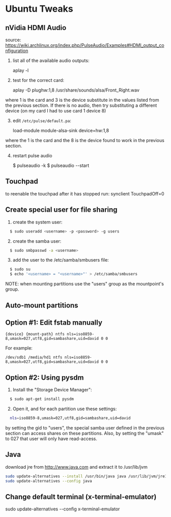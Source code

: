 Ubuntu Tweaks
==============

## nVidia HDMI Audio

source: https://wiki.archlinux.org/index.php/PulseAudio/Examples#HDMI_output_configuration

1) list all of the available audio outputs:

    aplay -l

2) test for the correct card:

    aplay -D plughw:1,8 /usr/share/sounds/alsa/Front_Right.wav

  where 1 is the card and 3 is the device substitute in the values listed from
  the previous section. If there is no audio, then try substituting a different
  device (on my card I had to use card 1 device 8)

3) edit `/etc/pulse/default.pa`:

    load-module module-alsa-sink device=hw:1,8

  where the 1 is the card and the 8 is the device found to work in the previous
  section.

4) restart pulse audio

    $ pulseaudio -k
    $ pulseaudio --start

Touchpad
---------

to reenable the touchpad after it has stopped run:
  synclient TouchpadOff=0

Create special user for file sharing
-------------------------------------

1. create the system user: 

```bash
  $ sudo useradd <username> -p <password> -g users
```

2. create the samba user:

```bash
  $ sudo smbpasswd -a <username>
```

3. add the user to the /etc/samba/smbusers file:

```bash  
  $ sudo su
  $ echo '<username> = "<username>"' > /etc/samba/smbusers
```

NOTE: when mounting partitions use the "users" group as the mountpoint's group.

Auto-mount partitions
-----------------------

## Option #1: Edit fstab manually

```
{device} {mount-path} ntfs nls=iso8859-8,umask=027,utf8,gid=sambashare,uid=david 0 0
```

For example:
```
/dev/sdb1 /media/hd1 ntfs nls=iso8859-8,umask=027,utf8,gid=sambashare,uid=david 0 0
```

## Option #2: Using pysdm

1. Install the "Storage Device Manager":

```bash
  $ sudo apt-get install pysdm
```

2. Open it, and for each partition use these settings:

```bash
  nls=iso8859-8,umask=027,utf8,gid=sambashare,uid=david
```

  by setting the gid to "users", the special samba user defined in the previous section
  can access shares on these partitions. Also, by setting the "umask" to 027 that user
  will only have read-access.

## Java


download jre from http://www.java.com and extract it to /usr/lib/jvm

```bash
sudo update-alternatives --install /usr/bin/java java /usr/lib/jvm/jre1.7.0_05/bin/java 2
sudo update-alternatives --config java
```

## Change default terminal (x-terminal-emulator)

sudo update-alternatives --config x-terminal-emulator
